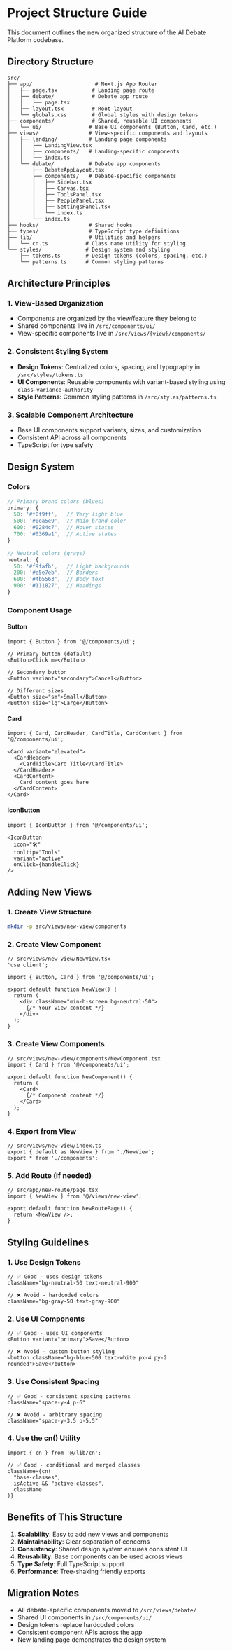 # Project Structure Guide

This document outlines the new organized structure of the AI Debate Platform codebase.

## Directory Structure

```
src/
├── app/                    # Next.js App Router
│   ├── page.tsx           # Landing page route
│   ├── debate/            # Debate app route
│   │   └── page.tsx
│   ├── layout.tsx         # Root layout
│   └── globals.css        # Global styles with design tokens
├── components/            # Shared, reusable UI components
│   └── ui/               # Base UI components (Button, Card, etc.)
├── views/                # View-specific components and layouts
│   ├── landing/          # Landing page components
│   │   ├── LandingView.tsx
│   │   ├── components/   # Landing-specific components
│   │   └── index.ts
│   └── debate/           # Debate app components
│       ├── DebateAppLayout.tsx
│       ├── components/   # Debate-specific components
│       │   ├── Sidebar.tsx
│       │   ├── Canvas.tsx
│       │   ├── ToolsPanel.tsx
│       │   ├── PeoplePanel.tsx
│       │   ├── SettingsPanel.tsx
│       │   └── index.ts
│       └── index.ts
├── hooks/                # Shared hooks
├── types/                # TypeScript type definitions
├── lib/                  # Utilities and helpers
│   └── cn.ts            # Class name utility for styling
└── styles/              # Design system and styling
    ├── tokens.ts        # Design tokens (colors, spacing, etc.)
    └── patterns.ts      # Common styling patterns
```

## Architecture Principles

### 1. View-Based Organization
- Components are organized by the view/feature they belong to
- Shared components live in `/src/components/ui/`
- View-specific components live in `/src/views/{view}/components/`

### 2. Consistent Styling System
- **Design Tokens**: Centralized colors, spacing, and typography in `/src/styles/tokens.ts`
- **UI Components**: Reusable components with variant-based styling using `class-variance-authority`
- **Style Patterns**: Common styling patterns in `/src/styles/patterns.ts`

### 3. Scalable Component Architecture
- Base UI components support variants, sizes, and customization
- Consistent API across all components
- TypeScript for type safety

## Design System

### Colors
```typescript
// Primary brand colors (blues)
primary: {
  50: '#f0f9ff',   // Very light blue
  500: '#0ea5e9',  // Main brand color
  600: '#0284c7',  // Hover states
  700: '#0369a1',  // Active states
}

// Neutral colors (grays)
neutral: {
  50: '#f9fafb',   // Light backgrounds
  200: '#e5e7eb',  // Borders
  600: '#4b5563',  // Body text
  900: '#111827',  // Headings
}
```

### Component Usage

#### Button
```tsx
import { Button } from '@/components/ui';

// Primary button (default)
<Button>Click me</Button>

// Secondary button
<Button variant="secondary">Cancel</Button>

// Different sizes
<Button size="sm">Small</Button>
<Button size="lg">Large</Button>
```

#### Card
```tsx
import { Card, CardHeader, CardTitle, CardContent } from '@/components/ui';

<Card variant="elevated">
  <CardHeader>
    <CardTitle>Card Title</CardTitle>
  </CardHeader>
  <CardContent>
    Card content goes here
  </CardContent>
</Card>
```

#### IconButton
```tsx
import { IconButton } from '@/components/ui';

<IconButton 
  icon="🛠️" 
  tooltip="Tools"
  variant="active"
  onClick={handleClick}
/>
```

## Adding New Views

### 1. Create View Structure
```bash
mkdir -p src/views/new-view/components
```

### 2. Create View Component
```tsx
// src/views/new-view/NewView.tsx
'use client';

import { Button, Card } from '@/components/ui';

export default function NewView() {
  return (
    <div className="min-h-screen bg-neutral-50">
      {/* Your view content */}
    </div>
  );
}
```

### 3. Create View Components
```tsx
// src/views/new-view/components/NewComponent.tsx
import { Card } from '@/components/ui';

export default function NewComponent() {
  return (
    <Card>
      {/* Component content */}
    </Card>
  );
}
```

### 4. Export from View
```tsx
// src/views/new-view/index.ts
export { default as NewView } from './NewView';
export * from './components';
```

### 5. Add Route (if needed)
```tsx
// src/app/new-route/page.tsx
import { NewView } from '@/views/new-view';

export default function NewRoutePage() {
  return <NewView />;
}
```

## Styling Guidelines

### 1. Use Design Tokens
```tsx
// ✅ Good - uses design tokens
className="bg-neutral-50 text-neutral-900"

// ❌ Avoid - hardcoded colors
className="bg-gray-50 text-gray-900"
```

### 2. Use UI Components
```tsx
// ✅ Good - uses UI components
<Button variant="primary">Save</Button>

// ❌ Avoid - custom button styling
<button className="bg-blue-500 text-white px-4 py-2 rounded">Save</button>
```

### 3. Use Consistent Spacing
```tsx
// ✅ Good - consistent spacing patterns
className="space-y-4 p-6"

// ❌ Avoid - arbitrary spacing
className="space-y-3.5 p-5.5"
```

### 4. Use the cn() Utility
```tsx
import { cn } from '@/lib/cn';

// ✅ Good - conditional and merged classes
className={cn(
  "base-classes",
  isActive && "active-classes",
  className
)}
```

## Benefits of This Structure

1. **Scalability**: Easy to add new views and components
2. **Maintainability**: Clear separation of concerns
3. **Consistency**: Shared design system ensures consistent UI
4. **Reusability**: Base components can be used across views
5. **Type Safety**: Full TypeScript support
6. **Performance**: Tree-shaking friendly exports

## Migration Notes

- All debate-specific components moved to `/src/views/debate/`
- Shared UI components in `/src/components/ui/`
- Design tokens replace hardcoded colors
- Consistent component APIs across the app
- New landing page demonstrates the design system
